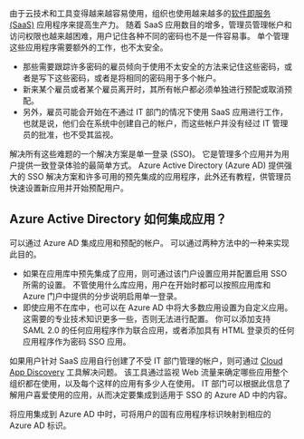 由于云技术和工具变得越来越容易使用，组织也使用越来越多的[软件即服务 (SaaS)](https://azure.microsoft.com/overview/what-is-saas/) 应用程序来提高生产力。 随着 SaaS 应用数目的增多，管理员管理帐户和访问权限也越来越困难，用户记住各种不同的密码也不是一件容易事。 单个管理这些应用程序需要额外的工作，也不太安全。

* 那些需要跟踪许多密码的雇员倾向于使用不太安全的方法来记住这些密码，或者是写下这些密码，或者是将相同的密码用于多个帐户。
* 新来某个雇员或者某个雇员离开时，其所有帐户都必须单独进行预配或取消预配。
* 另外，雇员可能会开始在不通过 IT 部门的情况下使用 SaaS 应用进行工作，也就是说，他们会在系统中创建自己的帐户，而这些帐户并没有经过 IT 管理员的批准，也不受其监视。  

解决所有这些难题的一个解决方案是单一登录 (SSO)。 它是管理多个应用并为用户提供一致登录体验的最简单方式。 Azure Active Directory (Azure AD) 提供强大的 SSO 解决方案和许多可用的预先集成的应用程序，此外还有教程，供管理员快速设置新应用并开始预配用户。

## <a name="how-does-azure-active-directory-integrate-apps"></a>Azure Active Directory 如何集成应用？
可以通过 Azure AD 集成应用和预配的帐户。 可以通过两种方法中的一种来实现此目的。

* 如果在应用库中预先集成了应用，则可通过该门户设置应用并配置启用 SSO 所需的设置。 不管使用什么库应用，用户在开始时都可以按照应用库和 Azure 门户中提供的分步说明启用单一登录。
* 即使应用不在库中，也可以在 Azure AD 中将大多数应用设置为自定义应用。 这需要的专业技术知识更多一些，否则无法进行配置。 你可以添加支持 SAML 2.0 的任何应用程序作为联合应用，或者添加具有 HTML 登录页的任何应用程序作为密码 SSO 应用。

如果用户针对 SaaS 应用自行创建了不受 IT 部门管理的帐户，则可通过 [Cloud App Discovery](../articles/active-directory/active-directory-cloudappdiscovery-whatis.md) 工具解决问题。 该工具通过监视 Web 流量来确定哪些应用整个组织都在使用，以及每个这样的应用有多少人在使用。 IT 部门可以根据此信息了解用户喜爱使用的应用，从而决定要集成到适用于 SSO 的 Azure AD 中的内容。  

将应用集成到 Azure AD 中时，可将用户的固有应用程序标识映射到相应的 Azure AD 标识。  


